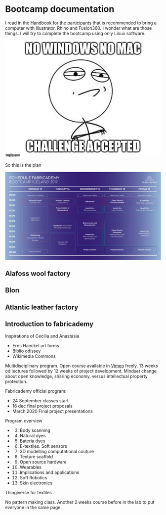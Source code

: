 # Bootcamp documentation

I read in the [Handbook for the participants](http://fabricademy.fabcloud.io/bootcamp2019) that is recommended to bring a computer with Illustrator, Rhino and Fusion360. I wonder what are those things. I will try to complete the bootcamp using only Linux software.

![](img/challenge.jpg)

So this is the plan

![](img/fabricademy-bootcamp-2019-schedule.png)

## Alafoss wool factory

## Blon

## Atlantic leather factory

## Introduction to fabricademy

Inspirations of Cecilia and Anastasia

- Erns Haeckel art forms
- Biblio odissey
- Wikimedia Commons

Multidisciplinary program. Open course available in [Vimeo](class.textile-academy.org) freely. 13 weeks od lectures followed by 12 weeks of project development. Mindset change about open knowledge, sharing economy, versus intellectual property protection.

Fabricademy official program:

- 24 September classes start
- 16 dec final project proposals
- March 2020 Final project presentations

Program overview

- 3. Body scanning
- 4. Natural dyes
- 5. Bateria dyes
- 6. E-textiles. Soft sensors
- 7. 3D modelling computational couture
- 8. Texture scaffold
- 9. Open source hardware
- 10. Wearables
- 11. Implications and applications
- 12. Soft Robotics
- 13. Skin electronics

Thingiverse for textiles 

No pattern making class. Another 2 weeks course before in the lab to put everyone in the same page.